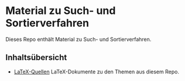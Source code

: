 # Material zu Such- und Sortierverfahren

Dieses Repo enthält Material zu Such- und Sortierverfahren.

## Inhaltsübersicht

* [LaTeX-Quellen](texdocs/README.md)
  LaTeX-Dokumente zu den Themen aus diesem Repo.

